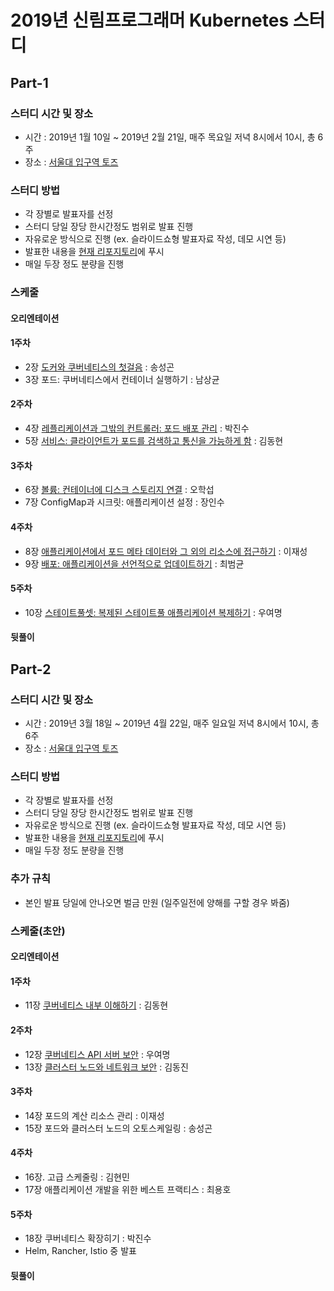 # 2019년 신림프로그래머 Kubernetes 스터디

## Part-1

### 스터디 시간 및 장소
- 시간 : 2019년 1월 10일 ~ 2019년 2월 21일, 매주 목요일 저녁 8시에서 10시, 총 6주
- 장소 : [서울대 입구역 토즈](https://moim.toz.co.kr/branchDetail?path=%25EA%25B3%25B5%25EA%25B0%2584%25EC%25B0%25BE%25EA%25B8%25B0&url=%252FboothSearch&branch_id=26&boothprofile_id=159)


### 스터디 방법
- 각 장별로 발표자를 선정
- 스터디 당일 장당 한시간정도 범위로 발표 진행
- 자유로운 방식으로 진행 (ex. 슬라이드쇼형 발표자료 작성, 데모 시연 등)
- 발표한 내용을 [현재 리포지토리](https://github.com/sillim-programmer/kubernetes-in-action-study)에 푸시
- 매일 두장 정도 분량을 진행

### 스케줄

#### 오리엔테이션
#### 1주차 
- 2장 [도커와 쿠버네티스의 첫걸음](k8s-in-action-chap02.pdf) : 송성곤
- 3장 포드: 쿠버네티스에서 컨테이너 실행하기 : 남상균
#### 2주차
- 4장 [레플리케이션과 그밖의 컨트롤러: 포드 배포 관리](k8s-in-action-chap04.md) : 박진수
- 5장 [서비스: 클라이언트가 포드를 검색하고 통신을 가능하게 함](k8s-in-action-chap05) : 김동현
#### 3주차 
- 6장 [볼륨: 컨테이너에 디스크 스토리지 연결](k8s-in-action-chap06.md) : 오학섭
- 7장 ConfigMap과 시크릿: 애플리케이션 설정 : 장인수
#### 4주차 
- 8장 [애플리케이션에서 포드 메타 데이터와 그 외의 리소스에 접근하기](k8s-in-action-chap08.md) : 이재성
- 9장 [배포: 애플리케이션을 선언적으로 업데이트하기](k8s-in-action-chap09.md) : 최범균
#### 5주차 
- 10장 [스테이트풀셋: 복제된 스테이트풀 애플리케이션 복제하기](k8s-in-action-chap10.md) : 우여명
#### 뒷풀이


## Part-2

### 스터디 시간 및 장소
- 시간 : 2019년 3월 18일 ~ 2019년 4월 22일, 매주 일요일 저녁 8시에서 10시, 총 6주
- 장소 : [서울대 입구역 토즈](https://moim.toz.co.kr/branchDetail?path=%25EA%25B3%25B5%25EA%25B0%2584%25EC%25B0%25BE%25EA%25B8%25B0&url=%252FboothSearch&branch_id=26&boothprofile_id=159)

### 스터디 방법
- 각 장별로 발표자를 선정
- 스터디 당일 장당 한시간정도 범위로 발표 진행
- 자유로운 방식으로 진행 (ex. 슬라이드쇼형 발표자료 작성, 데모 시연 등)
- 발표한 내용을 [현재 리포지토리](https://github.com/sillim-programmer/kubernetes-in-action-study)에 푸시
- 매일 두장 정도 분량을 진행

### 추가 규칙
- 본인 발표 당일에 안나오면 벌금 만원 (일주일전에 양해를 구할 경우 봐줌)

### 스케줄(초안)

#### 오리엔테이션

#### 1주차 
- 11장 [쿠버네티스 내부 이해하기](k8s-in-action-chap11) : 김동현

#### 2주차
- 12장 [쿠버네티스 API 서버 보안](k8s-in-action-chap12.md) : 우여명
- 13장 [클러스터 노드와 네트워크 보안](k8s-in-action-chap13) : 김동진

#### 3주차
- 14장 포드의 계산 리소스 관리 : 이재성
- 15장 포드와 클러스터 노드의 오토스케일링 : 송성곤

#### 4주차 
- 16장. 고급 스케줄링 : 김현민
- 17장 애플리케이션 개발을 위한 베스트 프랙티스 : 최용호


#### 5주차
- 18장 쿠버네티스 확장히기 : 박진수
- Helm, Rancher, Istio 중 발표

#### 뒷풀이


